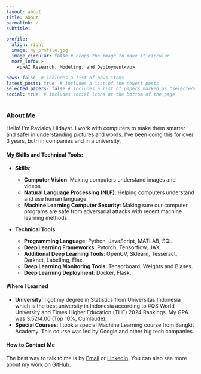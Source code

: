 ```yaml
---
layout: about
title: about
permalink: /
subtitle:

profile:
  align: right
  image: my_profile.jpg
  image_circular: false # crops the image to make it circular
  more_info: >
    <p>AI Research, Modeling, and Deployment</p>

news: false  # includes a list of news items
latest_posts: true  # includes a list of the newest posts
selected_papers: false # includes a list of papers marked as "selected={true}"
social: true  # includes social icons at the bottom of the page
---
```


### About Me

Hello! I'm Ravialdy Hidayat. I work with computers to make them smarter and safer in understanding pictures and words. I've been doing this for over 3 years, both in companies and in a university.

#### My Skills and Technical Tools:

- **Skills**: 
  - **Computer Vision**: Making computers understand images and videos.
  - **Natural Language Processing (NLP)**: Helping computers understand and use human language.
  - **Machine Learning Computer Security**: Making sure our computer programs are safe from adversarial attacks with recent machine learning methods.

- **Technical Tools**:
  - **Programming Language**: Python, JavaScript, MATLAB, SQL.
  - **Deep Learning Frameworks**: Pytorch, Tensorflow, JAX.
  - **Additional Deep Learning Tools**: OpenCV, Sklearn, Tesseract, Darknet, LabelImg, Flax.
  - **Deep Learning Monitoring Tools**: Tensorboard, Weights and Biases.
  - **Deep Learning Deployment**: Docker, Flask.

#### Where I Learned

- **University**: I got my degree in Statistics from Universitas Indonesia which is the best university in Indonesia according to #QS World University and Times Higher Education (THE) 2024 Rankings. My GPA was 3.52/4.00 (Top 10%, Cumlaude).
- **Special Courses**: I took a special Machine Learning course from Bangkit Academy. This course was led by Google and other big tech companies.

#### How to Contact Me
The best way to talk to me is by [Email](mailto:ravialdyhidayat@gmail.com) or [LinkedIn](https://www.linkedin.com/in/ravialdy-hidayat-a617a8156/). You can also see more about my work on [GitHub](https://github.com/ravialdy).


<!-- Write your biography here. Tell the world about yourself. Link to your favorite [subreddit](http://reddit.com). You can put a picture in, too. The code is already in, just name your picture `my_profile.jpg` and put it in the `img/` folder.

Put your address / P.O. box / other info right below your picture. You can also disable any of these elements by editing `profile` property of the YAML header of your `_pages/about.md`. Edit `_bibliography/papers.bib` and Jekyll will render your [publications page](/al-folio/publications/) automatically.

Link to your social media connections, too. This theme is set up to use [Font Awesome icons](http://fortawesome.github.io/Font-Awesome/) and [Academicons](https://jpswalsh.github.io/academicons/), like the ones below. Add your Facebook, Twitter, LinkedIn, Google Scholar, or just disable all of them. -->